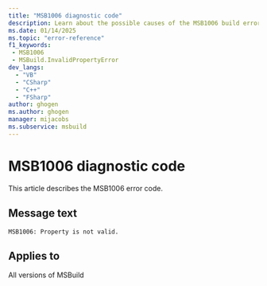 ```yaml
---
title: "MSB1006 diagnostic code"
description: Learn about the possible causes of the MSB1006 build error, and get troubleshooting tips.
ms.date: 01/14/2025
ms.topic: "error-reference"
f1_keywords:
 - MSB1006
 - MSBuild.InvalidPropertyError
dev_langs:
  - "VB"
  - "CSharp"
  - "C++"
  - "FSharp"
author: ghogen
ms.author: ghogen
manager: mijacobs
ms.subservice: msbuild
---
```


# MSB1006 diagnostic code

<!-- :::ErrorDefinitionDescription::: -->
<!-- :::editable-content name="introDescription"::: -->
This article describes the MSB1006 error code.
<!-- :::editable-content-end::: -->

## Message text

`MSB1006: Property is not valid.`

<!-- :::editable-content name="postOutputDescription"::: -->
<!--
{StrBegin="MSBUILD : error MSB1006: "}UE: This message does not need in-line parameters because the exception takes care of displaying the invalid arg.
      This error is shown if the user does any of the following:
      msbuild.exe -property:foo              (missing property value)
      msbuild.exe -property:=4               (missing property name)
      The user must pass in an actual property name and value following the switch, as in "msbuild.exe -property:Configuration=Debug".
      LOCALIZATION: The prefix "MSBUILD : error MSBxxxx:" should not be localized.
-->
<!-- :::editable-content-end::: -->
<!-- :::ErrorDefinitionDescription-end::: -->

## Applies to

All versions of MSBuild
